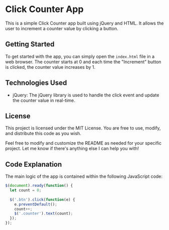 # Click Counter App

This is a simple Click Counter app built using jQuery and HTML. It allows the user to increment a counter value by clicking a button.

## Getting Started

To get started with the app, you can simply open the `index.html` file in a web browser. The counter starts at 0 and each time the "Increment" button is clicked, the counter value increases by 1.

## Technologies Used

- jQuery: The jQuery library is used to handle the click event and update the counter value in real-time.

## License

This project is licensed under the MIT License. You are free to use, modify, and distribute this code as you wish.

Feel free to modify and customize the README as needed for your specific project. Let me know if there's anything else I can help you with!

## Code Explanation

The main logic of the app is contained within the following JavaScript code:

```javascript
$(document).ready(function() {
  let count = 0;
  
  $('.btn').click(function(e) {
    e.preventDefault();
    count++;
    $('.counter').text(count);
  });
});



